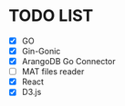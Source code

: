 # TODO LIST

- [x] GO
- [x] Gin-Gonic
- [x] ArangoDB Go Connector
- [ ] MAT files reader
- [x] React
- [x] D3.js
